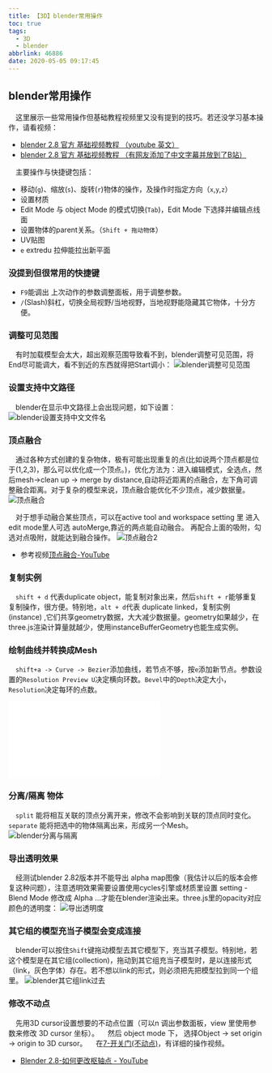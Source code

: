 ```yaml
---
title: 【3D】blender常用操作
toc: true
tags:
  - 3D
  - blender
abbrlink: 46886
date: 2020-05-05 09:17:45
---
```


## blender常用操作
&emsp;这里展示一些常用操作但基础教程视频里又没有提到的技巧。若还没学习基本操作，请看视频：
- [blender 2.8 官方 基础视频教程 （youtube 英文）](https://www.youtube.com/watch?v=MF1qEhBSfq4&list=PLa1F2ddGya_-UvuAqHAksYnB0qL9yWDO6&index=2&t=0s)
- [blender 2.8 官方 基础视频教程 （有网友添加了中文字幕并放到了B站）](https://www.bilibili.com/video/BV1nt411J7SE?p=1)

&emsp;主要操作与快捷键包括：
- 移动(`g`)、缩放(`s`)、旋转(`r`)物体的操作，及操作时指定方向（`x`,`y`,`z`）
- 设置材质
- Edit Mode 与 object Mode 的模式切换(`Tab`)，Edit Mode 下选择并编辑点线面
- 设置物体的parent关系。（`Shift + 拖动物体`）
- UV贴图
- `e` extredu 拉伸能拉出新平面

### 没提到但很常用的快捷键
- `F9`能调出 上次动作的参数调整面板，用于调整参数。
- `/`(Slash)斜杠，切换全局视野/当地视野，当地视野能隐藏其它物体，十分方便。

### 调整可见范围
&emsp;有时加载模型会太大，超出观察范围导致看不到，blender调整可见范围，将End尽可能调大，看不到近的东西就得把Start调小：
![blender调整可见范围](/blog_images/3d/blender调整可见范围.webp)

### 设置支持中文路径
&emsp;blender在显示中文路径上会出现问题，如下设置：
![blender设置支持中文文件名](/blog_images/3d/blender设置支持中文文件名.webp)

### 顶点融合
&emsp;通过各种方式创建的复杂物体，极有可能出现重复的点(比如说两个顶点都是位于(1,2,3)，那么可以优化成一个顶点。)，优化方法为：进入编辑模式，全选点，然后mesh->clean up -> merge by distance,自动将近距离的点融合，左下角可调整融合距离。对于复杂的模型来说，顶点融合能优化不少顶点，减少数据量。
![顶点融合](/blog_images/3d/顶点融合.webp)

&emsp;对于想手动融合某些顶点，可以在active tool and workspace setting 里 进入edit mode里人可选 autoMerge,靠近的两点能自动融合。  再配合上面的吸附，勾选对点吸附，就能达到融合操作。
![顶点融合2](/blog_images/3d/顶点融合2.webp)

- 参考视频[顶点融合-YouTube](https://www.youtube.com/watch?v=S4lAxqfG96o)

### 复制实例
&emsp;`shift + d` 代表duplicate object，能复制对象出来，然后`shift + r`能够重复 复制操作，很方便。特别地，`alt + d`代表 duplicate linked，复制实例(instance) ,它们共享geometry数据，大大减少数据量。geometry如果越少，在three.js渲染计算量就越少，使用instanceBufferGeometry也能生成实例。

### 绘制曲线并转换成Mesh
&emsp;`shift+a -> Curve -> Bezier`添加曲线，若节点不够，按`e`添加新节点。参数设置的`Resolution Preview U`决定横向环数。`Bevel`中的`Depth`决定大小，`Resolution`决定每环的点数。


<iframe src="//player.bilibili.com/player.html?bvid=BV1iA411L7UZ&page=1" scrolling="no" border="0" frameborder="no" framespacing="0" allowfullscreen="true" class="bilibili-video"> </iframe>

### 分离/隔离 物体
&emsp;`split` 能将相互关联的顶点分离开来，修改不会影响到关联的顶点同时变化。`separate` 能将把选中的物体隔离出来，形成另一个Mesh。
![blender分离与隔离](/blog_images/3d/blender分离与隔离.webp)

### 导出透明效果
&emsp;经测试blender 2.82版本并不能导出 alpha map图像（我估计以后的版本会修复这种问题），注意透明效果需要设置使用cycles引擎或材质里设置 setting - Blend Mode 修改成 Alpha ...才能在blender渲染出来。three.js里的opacity对应颜色的透明度：
![导出透明度](/blog_images/3d/导出透明度.webp)

### 其它组的模型充当子模型会变成连接
&emsp;blender可以按住`Shift`键拖动模型去其它模型下，充当其子模型。特别地，若这个模型是在其它组(collection)，拖动到其它组充当子模型时，是以连接形式（link，灰色字体）存在。若不想以link的形式，则必须把先把模型拉到同一个组里。
![blender其它组link过去](/blog_images/3d/blender其它组link过去.webp)

### 修改不动点
&emsp;先用3D cursor设置想要的不动点位置（可以n 调出参数面板，view 里使用参数来修改 3D cursor 坐标）。
&emsp;然后 object mode 下， 选择Object -> set origin -> origin to 3D cursor。
&emsp;在[7-开关门(不动点)](/posts/48386)，有详细的操作视频。

- [Blender 2.8-如何更改枢轴点 - YouTube](https://www.youtube.com/watch?v=RGrXpBB_ekk)
